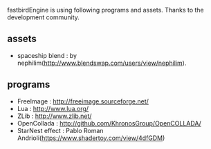 fastbirdEngine is using following programs and assets.
Thanks to the development community.

assets
----------
* spaceship blend : by nephilim(http://www.blendswap.com/users/view/nephilim).

programs
----------
* FreeImage : http://freeimage.sourceforge.net/
* Lua : http://www.lua.org/
* ZLib : http://www.zlib.net/
* OpenCollada : http://github.com/KhronosGroup/OpenCOLLADA/
* StarNest effect : Pablo Roman Andrioli(https://www.shadertoy.com/view/4dfGDM)